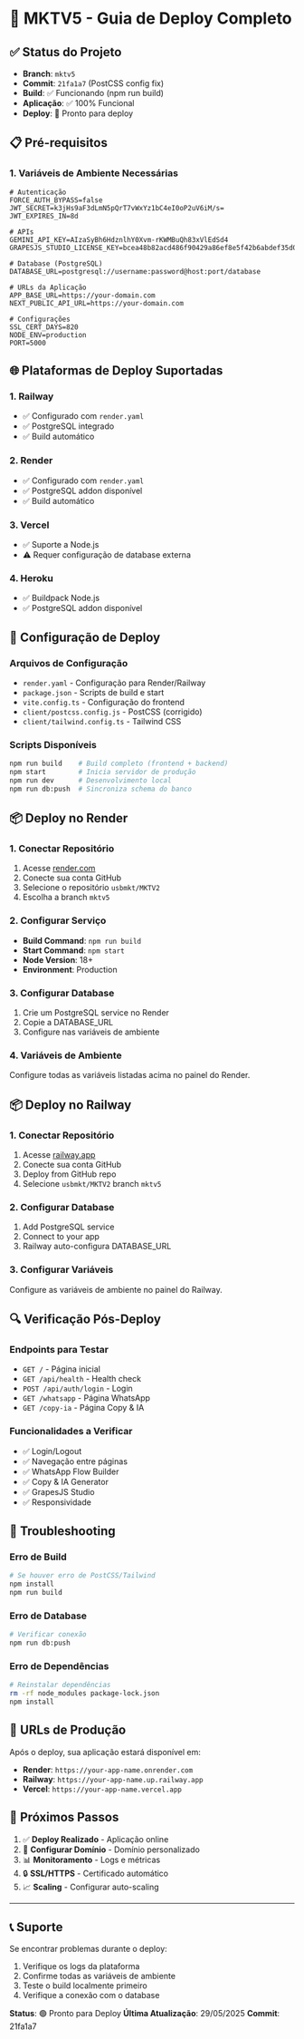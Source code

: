 # 🚀 MKTV5 - Guia de Deploy Completo

## ✅ Status do Projeto
- **Branch**: `mktv5` 
- **Commit**: `21fa1a7` (PostCSS config fix)
- **Build**: ✅ Funcionando (npm run build)
- **Aplicação**: ✅ 100% Funcional
- **Deploy**: 🔧 Pronto para deploy

## 📋 Pré-requisitos

### 1. Variáveis de Ambiente Necessárias
```env
# Autenticação
FORCE_AUTH_BYPASS=false
JWT_SECRET=k3jHs9aF3dLmN5pQrT7vWxYz1bC4eI0oP2uV6iM/s=
JWT_EXPIRES_IN=8d

# APIs
GEMINI_API_KEY=AIzaSyBh6HdznlhY0Xvm-rKWMBuQh83xVlEdSd4
GRAPESJS_STUDIO_LICENSE_KEY=bcea48b82acd486f90429a86ef8e5f42b6abdef35d0e486f8649b929acfde5df

# Database (PostgreSQL)
DATABASE_URL=postgresql://username:password@host:port/database

# URLs da Aplicação
APP_BASE_URL=https://your-domain.com
NEXT_PUBLIC_API_URL=https://your-domain.com

# Configurações
SSL_CERT_DAYS=820
NODE_ENV=production
PORT=5000
```

## 🌐 Plataformas de Deploy Suportadas

### 1. Railway
- ✅ Configurado com `render.yaml`
- ✅ PostgreSQL integrado
- ✅ Build automático

### 2. Render
- ✅ Configurado com `render.yaml`
- ✅ PostgreSQL addon disponível
- ✅ Build automático

### 3. Vercel
- ✅ Suporte a Node.js
- ⚠️ Requer configuração de database externa

### 4. Heroku
- ✅ Buildpack Node.js
- ✅ PostgreSQL addon disponível

## 🔧 Configuração de Deploy

### Arquivos de Configuração
- `render.yaml` - Configuração para Render/Railway
- `package.json` - Scripts de build e start
- `vite.config.ts` - Configuração do frontend
- `client/postcss.config.js` - PostCSS (corrigido)
- `client/tailwind.config.ts` - Tailwind CSS

### Scripts Disponíveis
```bash
npm run build    # Build completo (frontend + backend)
npm start        # Inicia servidor de produção
npm run dev      # Desenvolvimento local
npm run db:push  # Sincroniza schema do banco
```

## 📦 Deploy no Render

### 1. Conectar Repositório
1. Acesse [render.com](https://render.com)
2. Conecte sua conta GitHub
3. Selecione o repositório `usbmkt/MKTV2`
4. Escolha a branch `mktv5`

### 2. Configurar Serviço
- **Build Command**: `npm run build`
- **Start Command**: `npm start`
- **Node Version**: 18+
- **Environment**: Production

### 3. Configurar Database
1. Crie um PostgreSQL service no Render
2. Copie a DATABASE_URL
3. Configure nas variáveis de ambiente

### 4. Variáveis de Ambiente
Configure todas as variáveis listadas acima no painel do Render.

## 📦 Deploy no Railway

### 1. Conectar Repositório
1. Acesse [railway.app](https://railway.app)
2. Conecte sua conta GitHub
3. Deploy from GitHub repo
4. Selecione `usbmkt/MKTV2` branch `mktv5`

### 2. Configurar Database
1. Add PostgreSQL service
2. Connect to your app
3. Railway auto-configura DATABASE_URL

### 3. Configurar Variáveis
Configure as variáveis de ambiente no painel do Railway.

## 🔍 Verificação Pós-Deploy

### Endpoints para Testar
- `GET /` - Página inicial
- `GET /api/health` - Health check
- `POST /api/auth/login` - Login
- `GET /whatsapp` - Página WhatsApp
- `GET /copy-ia` - Página Copy & IA

### Funcionalidades a Verificar
- ✅ Login/Logout
- ✅ Navegação entre páginas
- ✅ WhatsApp Flow Builder
- ✅ Copy & IA Generator
- ✅ GrapesJS Studio
- ✅ Responsividade

## 🐛 Troubleshooting

### Erro de Build
```bash
# Se houver erro de PostCSS/Tailwind
npm install
npm run build
```

### Erro de Database
```bash
# Verificar conexão
npm run db:push
```

### Erro de Dependências
```bash
# Reinstalar dependências
rm -rf node_modules package-lock.json
npm install
```

## 📱 URLs de Produção

Após o deploy, sua aplicação estará disponível em:
- **Render**: `https://your-app-name.onrender.com`
- **Railway**: `https://your-app-name.up.railway.app`
- **Vercel**: `https://your-app-name.vercel.app`

## 🎯 Próximos Passos

1. ✅ **Deploy Realizado** - Aplicação online
2. 🔧 **Configurar Domínio** - Domínio personalizado
3. 📊 **Monitoramento** - Logs e métricas
4. 🔒 **SSL/HTTPS** - Certificado automático
5. 📈 **Scaling** - Configurar auto-scaling

---

## 📞 Suporte

Se encontrar problemas durante o deploy:
1. Verifique os logs da plataforma
2. Confirme todas as variáveis de ambiente
3. Teste o build localmente primeiro
4. Verifique a conexão com o database

**Status**: 🟢 Pronto para Deploy
**Última Atualização**: 29/05/2025
**Commit**: 21fa1a7
